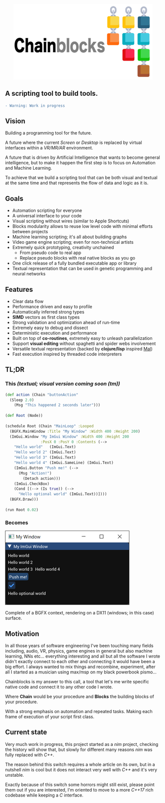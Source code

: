 <p align="center">
  <img width="450" src="assets/banner.png">
</p>

## A scripting tool to build tools.

```diff
- Warning: Work in progress
```

## Vision
Building a programming tool for the future. 

A future where the current *Screen* or *Desktop* is replaced by virtual interfaces within a *VR/MR/AR* environment. 

A future that is driven by Artificial Intelligence that wants to become general intelligence, but to make it happen the first step is to focus on Automation and Machine Learning.

To achieve that we build a scripting tool that can be both visual and textual at the same time and that represents the flow of data and logic as it is.

## Goals
* Automation scripting for everyone
* A universal interface to your code
* Visual scripting without wires (similar to Apple Shortcuts)
* Blocks modularity allows to reuse low level code with minimal efforts between projects
* Machine learning scripting; it's all about building graphs
* Video game engine scripting; even for non-technical artists
* Extremely quick prototyping, creativity unchained
  * From pseudo code to real app
  * Replace pseudo blocks with real native blocks as you go
* One click release of a fully bundled executable app or library
* Textual representation that can be used in genetic programming and neural networks

## Features
* Clear data flow
* Performance driven and easy to profile
* Automatically inferred strong types
* **SIMD** vectors as first class types
* Strong validation and optimization ahead of run-time
* Extremely easy to debug and dissect
* Deterministic execution and performance
* Built on top of **co-routines**, extremely easy to unleash parallelization
* Support **visual editing** without spaghetti and spider webs involvement
* Versatile textual representation (backed by **clojure/lisp** inspired [Mal](https://github.com/kanaka/mal))
* Fast execution inspired by threaded code interpreters

## TL;DR

### This *(textual; visual version coming soon (tm))*

```clojure
(def action (Chain "buttonAction"
  (Sleep 2.0)
	(Msg "This happened 2 seconds later")))

(def Root (Node))

(schedule Root (Chain "MainLoop" :Looped
  (BGFX.MainWindow :Title "My Window" :Width 400 :Height 200)
  (ImGui.Window "My ImGui Window" :Width 400 :Height 200 
                :PosX 0 :PosY 0 :Contents (--> 
    "Hello world"   (ImGui.Text)
    "Hello world 2" (ImGui.Text) 
    "Hello world 3" (ImGui.Text)
    "Hello world 4" (ImGui.SameLine) (ImGui.Text)
    (ImGui.Button "Push me!" (-->
      (Msg "Action!")
	    (Detach action)))
    (ImGui.CheckBox)
    (Cond [(--> (Is true)) (-->
      "Hello optional world" (ImGui.Text))])))
  (BGFX.Draw)))

(run Root 0.02)
```
### Becomes

![](assets/simple1.PNG)

Complete of a BGFX context, rendering on a DX11 (windows; in this case) surface.

## Motivation
In all those years of software engineering I've been touching many fields including, audio, VR, physics, game engines in general but also machine learning, NNs etc... everything interesting and all but all the software I wrote didn't exactly connect to each other and connecting it would have been a big effort. I always wanted to mix things and recombine, experiment, after all I started as a musician using max/msp on my black powerbook pismo...

Chainblocks is my answer to this call, a tool that let's me write specific native code and connect it to any other code I wrote.

Where **Chain** would be your procedure and **Blocks** the building blocks of your procedure. 

With a strong emphasis on automation and repeated tasks. Making each frame of execution of your script first class.

## Current state
Very much work in progress, this project started as a *nim* project, checking the history will show that, but slowly for different many reasons *nim* was fully replaced with *C++*.

The reason behind this switch requires a whole article on its own, but in a nutshell *nim* is cool but it does not interact very well with *C++* and it's very unstable.

Exactly because of this switch some horrors might still exist, please point them out if you are interested, I'm oriented to move to a more *C++17* rich codebase while keeping a *C* interface.
